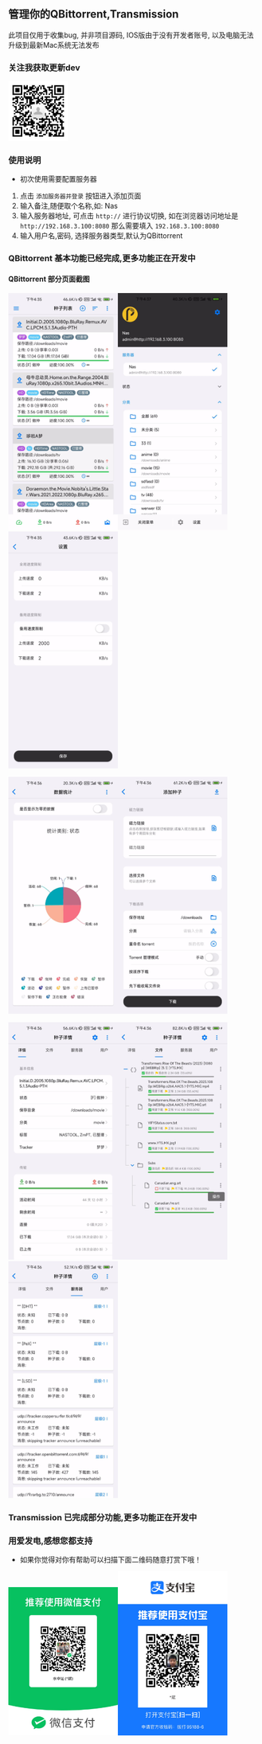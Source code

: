 ## 管理你的QBittorrent,Transmission

此项目仅用于收集bug, 并非项目源码, IOS版由于没有开发者账号, 以及电脑无法升级到最新Mac系统无法发布

### 关注我获取更新dev

<img src="images/wechart_qr.jpg" width="120"/>

### 使用说明

* 初次使用需要配置服务器

1. 点击 `添加服务器并登录` 按钮进入添加页面
2. 输入备注,随便取个名称,如: Nas
3. 输入服务器地址, 可点击 `http://` 进行协议切换, 如在浏览器访问地址是 `http://192.168.3.100:8080`
   那么需要填入 `192.168.3.100:8080`
4. 输入用户名,密码, 选择服务器类型,默认为QBittorrent

### QBittorrent 基本功能已经完成,更多功能正在开发中

#### QBittorrent 部分页面截图

<img src="images/qb/种子列表.jpg" width="220"/><img src="images/qb/侧滑菜单.jpg" width="220"/><img src="images/qb/全局速度设置.jpg" width="220"/>

<img src="images/qb/图表统计.jpg" width="220"/><img src="images/qb/添加种子.jpg" width="220"/>

<img src="images/qb/种子详情.jpg" width="220"/><img src="images/qb/种子文件.jpg" width="220"/><img src="images/qb/Tracker列表.jpg" width="220"/>

### Transmission 已完成部分功能,更多功能正在开发中

### 用爱发电,感想您都支持

* 如果你觉得对你有帮助可以扫描下面二维码随意打赏下哦！

<img src="images/wechart.jpg" width="220"/><img src="images/alipay.jpg" width="220"/>




